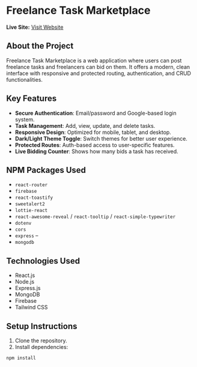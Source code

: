 # Freelance Task Marketplace

**Live Site:** [Visit Website](https://your-live-site-url.com)

## About the Project
Freelance Task Marketplace is a web application where users can post freelance tasks and freelancers can bid on them. It offers a modern, clean interface with responsive and protected routing, authentication, and CRUD functionalities.

## Key Features

- **Secure Authentication**: Email/password and Google-based login system.
- **Task Management**: Add, view, update, and delete tasks.
- **Responsive Design**: Optimized for mobile, tablet, and desktop.
- **Dark/Light Theme Toggle**: Switch themes for better user experience.
- **Protected Routes**: Auth-based access to user-specific features.
- **Live Bidding Counter**: Shows how many bids a task has received.

## NPM Packages Used

- `react-router` 
- `firebase` 
- `react-toastify` 
- `sweetalert2` 
- `lottie-react` 
- `react-awesome-reveal` / `react-tooltip` / `react-simple-typewriter` 
- `dotenv` 
- `cors`
- `express` –
- `mongodb` 

## Technologies Used

- React.js
- Node.js
- Express.js
- MongoDB
- Firebase
- Tailwind CSS

## Setup Instructions

1. Clone the repository.
2. Install dependencies:

```bash
npm install
